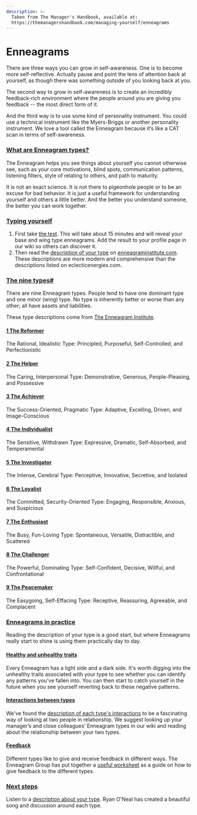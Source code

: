 ```yaml
---
description: >-
  Taken from The Manager's Handbook, available at:
  https://themanagershandbook.com/managing-yourself/enneagrams
---
```


# Enneagrams

There are three ways you can grow in self-awareness. One is to become more self-reflective. Actually pause and point the lens of attention back at yourself, as though there was something outside of you looking back at you.

The second way to grow in self-awareness is to create an incredibly feedback-rich environment where the people around you are giving you feedback -- the most direct form of it.

And the third way is to use some kind of personality instrument. You could use a technical instrument like the Myers-Briggs or another personality instrument. We love a tool called the Enneagram because it’s like a CAT scan in terms of self-awareness.

### [What are Enneagram types?](https://themanagershandbook.com/working-as-a-team/measuring-performance#what-are-enneagram-types)

The Enneagram helps you see things about yourself you cannot otherwise see, such as your core motivations, blind spots, communication patterns, listening filters, style of relating to others, and path to maturity.

It is not an exact science. It is not there to pigeonhole people or to be an excuse for bad behavior. It is just a useful framework for understanding yourself and others a little better. And the better you understand someone, the better you can work together.

### [Typing yourself](https://themanagershandbook.com/working-as-a-team/measuring-performance#typing-yourself)

1. First take [the test](https://www.eclecticenergies.com/enneagram/test). This will take about 15 minutes and will reveal your base and wing type enneagrams. Add the result to your profile page in our wiki so others can discover it.
2. Then read the [description of your type](https://www.enneagraminstitute.com/type-descriptions) on [enneagraminstitute.com](https://www.enneagraminstitute.com/). These descriptions are more modern and comprehensive than the descriptions listed on eclecticenergies.com.

### [The nine types#](https://themanagershandbook.com/working-as-a-team/measuring-performance#the-nine-types)

There are nine Enneagram types. People tend to have one dominant type and one minor (wing) type. No type is inherently better or worse than any other; all have assets and liabilities.

These type descriptions come from [The Enneagram Institute](https://www.enneagraminstitute.com/type-descriptions).

#### [1 The Reformer](https://www.enneagraminstitute.com/type-1)

The Rational, Idealistic Type: Principled, Purposeful, Self-Controlled, and Perfectionistic

#### [2 The Helper](https://www.enneagraminstitute.com/type-2)

The Caring, Interpersonal Type: Demonstrative, Generous, People-Pleasing, and Possessive

#### [3 The Achiever](https://www.enneagraminstitute.com/type-3)

The Success-Oriented, Pragmatic Type: Adaptive, Excelling, Driven, and Image-Conscious

#### [4 The Individualist](https://www.enneagraminstitute.com/type-4)

The Sensitive, Withdrawn Type: Expressive, Dramatic, Self-Absorbed, and Temperamental

#### [5 The Investigator](https://www.enneagraminstitute.com/type-5)

The Intense, Cerebral Type: Perceptive, Innovative, Secretive, and Isolated

#### [6 The Loyalist](https://www.enneagraminstitute.com/type-6)

The Committed, Security-Oriented Type: Engaging, Responsible, Anxious, and Suspicious

#### [7 The Enthusiast](https://www.enneagraminstitute.com/type-7)

The Busy, Fun-Loving Type: Spontaneous, Versatile, Distractible, and Scattered

#### [8 The Challenger](https://www.enneagraminstitute.com/type-8)

The Powerful, Dominating Type: Self-Confident, Decisive, Willful, and Confrontational

#### [9 The Peacemaker](https://www.enneagraminstitute.com/type-9)

The Easygoing, Self-Effacing Type: Receptive, Reassuring, Agreeable, and Complacent

### [Enneagrams in practice](https://themanagershandbook.com/working-as-a-team/measuring-performance#enneagrams-in-practice)

Reading the description of your type is a good start, but where Enneagrams really start to shine is using them practically day to day.

#### [Healthy and unhealthy traits](https://themanagershandbook.com/working-as-a-team/measuring-performance#healthy-and-unhealthy-traits)

Every Enneagram has a light side and a dark side. It's worth digging into the unhealthy traits associated with your type to see whether you can identify any patterns you've fallen into. You can then start to catch yourself in the future when you see yourself reverting back to these negative patterns.

#### [Interactions between types](https://themanagershandbook.com/working-as-a-team/measuring-performance#interactions-between-types)

We've found the [description of each type's interactions](https://www.enneagraminstitute.com/the-enneagram-type-combinations) to be a fascinating way of looking at two people in relationship. We suggest looking up your manager’s and close colleagues’ Enneagram types in our wiki and reading about the relationship between your two types.

#### [Feedback](https://themanagershandbook.com/working-as-a-team/measuring-performance#feedback)

Different types like to give and receive feedback in different ways. The Enneagram Group has put together a [useful worksheet](https://drive.google.com/file/d/1Ad\_8elAGw7DqRI3klzvxNHB4oBCjnI0T/view?usp=sharing) as a guide on how to give feedback to the different types.

### [Next steps](https://themanagershandbook.com/working-as-a-team/measuring-performance#next-steps)

Listen to a [description about your type](https://soundcloud.com/ryancurtisoneal-1). Ryan O'Neal has created a beautiful song and discussion around each type.
